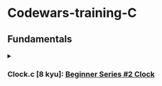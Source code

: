 # Codewars-training-C
## Fundamentals
<details>
<summary><h3>Clock.c [8 kyu]: <a href="https://www.codewars.com/kata/55f9bca8ecaa9eac7100004a">Beginner Series #2 Clock</a></h3></summary>
<br>
<p style="margin-left: 20px;"> Clock shows <b>h</b> hours, <b>m</b> minutes and <b>s</b> seconds after midnight.<br>
    Your task is to write a function which returns the time since midnight in milliseconds.</p>
<h4>Example:</h4>
<p>h = 0<br>
m = 1<br>
s = 1<br>
<br>
result = 61000</p>
</details>
